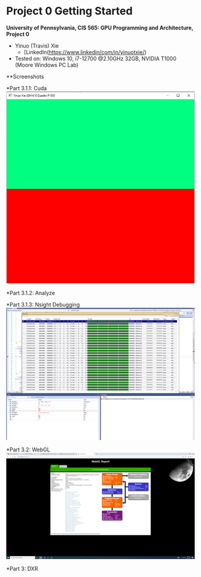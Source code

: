 Project 0 Getting Started
====================

**University of Pennsylvania, CIS 565: GPU Programming and Architecture, Project 0**

* Yinuo (Travis) Xie
  * [LinkedIn(https://www.linkedin/com/in/yinuotxie/)
* Tested on: Windows 10, i7-12700 @2.10GHz 32GB, NVIDIA T1000 (Moore Windows PC Lab)

**Screenshots

*Part 3.1.1: Cuda
![test_cuda](images/test_cuda.png)

*Part 3.1.2: Analyze

*Part 3.1.3: Nsight Debugging 
![nsight_dubug](images/nsight_debug.png)

*Part 3.2: WebGL
![test_webgl](images/test_webgl.png)

*Part 3: DXR

